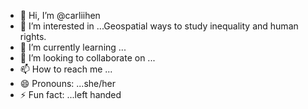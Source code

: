 - 👋 Hi, I’m @carliihen
- 👀 I’m interested in ...Geospatial ways to study inequality and human rights.
- 🌱 I’m currently learning ...
- 💞️ I’m looking to collaborate on ...
- 📫 How to reach me ...
- 😄 Pronouns: ...she/her
- ⚡ Fun fact: ...left handed

<!---
carliihen/carliihen is a ✨ special ✨ repository because its `README.md` (this file) appears on your GitHub profile.
You can click the Preview link to take a look at your changes.
--->

